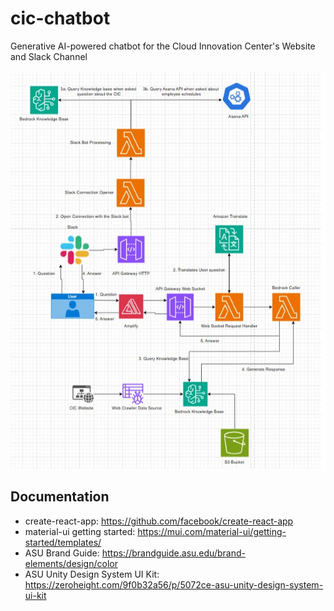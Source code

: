 # cic-chatbot
Generative AI-powered chatbot for the Cloud Innovation Center's Website and Slack Channel 

![Architecture Diagram](docs/cic-chatbot.jpg)

## Documentation

- create-react-app: <https://github.com/facebook/create-react-app>
- material-ui getting started: <https://mui.com/material-ui/getting-started/templates/>
- ASU Brand Guide: <https://brandguide.asu.edu/brand-elements/design/color>
- ASU Unity Design System UI Kit: <https://zeroheight.com/9f0b32a56/p/5072ce-asu-unity-design-system-ui-kit>

